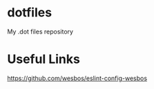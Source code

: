 # dotfiles
My .dot files repository

# Useful Links

https://github.com/wesbos/eslint-config-wesbos
